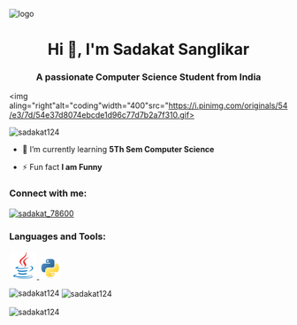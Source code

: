 ![logo](https://wallpapercave.com/wp/wp2105387.jpg)
<h1 align="center">Hi 👋, I'm Sadakat Sanglikar</h1>
<h3 align="center">A passionate Computer Science Student from India</h3>

<img aling="right"alt="coding"width="400"src="https://i.pinimg.com/originals/54/e3/7d/54e37d8074ebcde1d96c77d7b2a7f310.gif>
<p align="left"> <img src="file:///C:/Users/dftytyd/Pictures/Feedback/2.webp" alt="sadakat124" /> </p>

- 🌱 I’m currently learning **5Th Sem Computer Science**

- ⚡ Fun fact **I am Funny**

<h3 align="left">Connect with me:</h3>
<p align="left">
<a href="https://instagram.com/sadakat_78600" target="blank"><img align="center" src="https://raw.githubusercontent.com/rahuldkjain/github-profile-readme-generator/master/src/images/icons/Social/instagram.svg" alt="sadakat_78600" height="30" width="40" /></a>
</p>

<h3 align="left">Languages and Tools:</h3>
<p align="left"> <a href="https://www.java.com" target="_blank" rel="noreferrer"> <img src="https://raw.githubusercontent.com/devicons/devicon/master/icons/java/java-original.svg" alt="java" width="50" height="50"/> </a> <a href="https://www.python.org" target="_blank" rel="noreferrer"> <img src="https://raw.githubusercontent.com/devicons/devicon/master/icons/python/python-original.svg" alt="python" width="40" height="40"/> </a> </p>

<p><img align="left" src="https://github-readme-stats.vercel.app/api/top-langs?username=sadakat124&show_icons=true&locale=en&layout=compact" alt="sadakat124" /></p>

<p>&nbsp;<img align="center" src="https://github-readme-stats.vercel.app/api?username=sadakat124&show_icons=true&locale=en" alt="sadakat124" /></p>

<p><img align="center" src="https://github-readme-streak-stats.herokuapp.com/?user=sadakat124&" alt="sadakat124" /></p>
